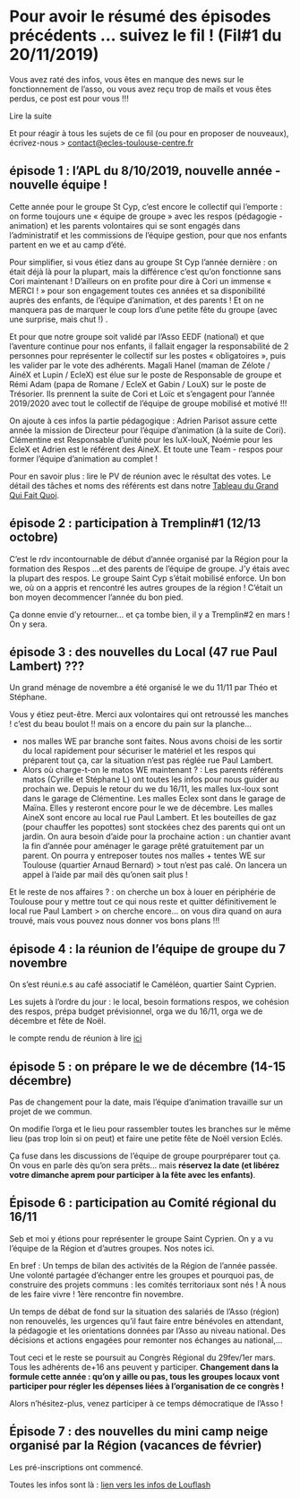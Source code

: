 # Pour avoir le résumé des épisodes précédents ... suivez le fil ! (Fil#1 du 20/11/2019)

Vous avez raté des infos, vous êtes en manque des news sur le fonctionnement de l’asso, ou vous avez
reçu trop de mails et vous êtes perdus, ce post est pour vous !!!

Lire la suite

Et pour réagir à tous les sujets de ce fil (ou pour en proposer de nouveaux), écrivez-nous > contact@ecles-toulouse-centre.fr

## épisode 1 : l’APL du 8/10/2019, nouvelle année - nouvelle équipe !
Cette année pour le groupe St Cyp, c’est encore le collectif qui l’emporte : on forme toujours une « équipe de groupe » avec les respos (pédagogie - animation) 
et les parents volontaires qui se sont engagés dans l’administratif et les commissions de l’équipe gestion, 
pour que nos enfants partent en we et au camp d’été.

Pour simplifier, si vous étiez dans au groupe St Cyp l’année dernière : on était déjà là pour la plupart,
mais la différence c’est qu’on fonctionne sans Cori maintenant ! D’ailleurs on en profite pour dire à Cori
un immense « MERCI ! » pour son engagement toutes ces années et sa disponibilité auprès des enfants,
de l’équipe d’animation, et des parents ! Et on ne manquera pas de marquer le coup lors d’une petite fête
du groupe (avec une surprise, mais chut !) .

Et pour que notre groupe soit validé par l’Asso EEDF (national) et que l’aventure continue pour nos
enfants, il fallait engager la responsabilité de 2 personnes pour représenter le collectif sur les postes
« obligatoires », puis les valider par le vote des adhérents. Magali Hanel (maman de Zélote / AinéX et
Lupin / EcleX) est élue sur le poste de Responsable de groupe et Rémi Adam (papa de Romane / EcleX et
Gabin / LouX) sur le poste de Trésorier. Ils prennent la suite de Cori et Loïc et s’engagent pour l’année
2019/2020 avec tout le collectif de l’équipe de groupe mobilisé et motivé !!!

On ajoute à ces infos la partie pédagogique : Adrien Parisot assure cette année la mission de Directeur
pour l’équipe d’animation (à la suite de Cori). Clémentine est Responsable d’unité pour les luX-louX,
Noémie pour les EcleX et Adrien est le référent des AineX. Et toute une Team - respos pour former
l’équipe d’animation au complet !

Pour en savoir plus : lire le PV de réunion avec le résultat des votes.
Le détail des tâches et noms des référents est dans notre [Tableau du Grand Qui Fait Quoi](http://ecles-toulouse-centre.fr/wp/lorganisation/le-grand-qui-fait-quoi/).

## épisode 2 : participation à Tremplin#1 (12/13 octobre)
C’est le rdv incontournable de début d’année organisé par la Région pour la formation des Respos ...et des
parents de l’équipe de groupe. J’y étais avec la plupart des respos. 
Le groupe Saint Cyp s’était mobilisé enforce. Un bon we, où on a appris et rencontré les autres groupes de la région ! 
C’était un bon moyen decommencer l’année du bon pied. 

Ça donne envie d’y retourner... et ça tombe bien, il y a Tremplin#2 en mars ! On y sera.


## épisode 3 : des nouvelles du Local (47 rue Paul Lambert) ???
Un grand ménage de novembre a été organisé le we du 11/11 par Théo et Stéphane. 

Vous y étiez peut-être. Merci aux volontaires qui ont retroussé les manches ! c’est du beau boulot !! mais on a encore du
pain sur la planche...
- nos malles WE par branche sont faites. Nous avons choisi de les sortir du local rapidement pour
sécuriser le matériel et les respos qui préparent tout ça, car la situation n’est pas réglée rue Paul Lambert.
- Alors où charge-t-on le matos WE maintenant ? : Les parents référents matos (Cyrille et Stéphane L) ont
toutes les infos pour nous guider au prochain we. Depuis le retour du we du 16/11, les malles lux-loux
sont dans le garage de Clémentine. Les malles Eclex sont dans le garage de Maïna. Elles y resteront
encore pour le we de décembre. Les malles AineX sont encore au local rue Paul Lambert. Et les bouteilles
de gaz (pour chauffer les popottes) sont stockées chez des parents qui ont un jardin.
On aura besoin d’aide pour la prochaine action : un chantier avant la fin d’année pour aménager le
garage prêté gratuitement par un parent. On pourra y entreposer toutes nos malles + tentes WE sur
Toulouse (quartier Arnaud Bernard) > tout n’est pas calé. On lancera un appel à l’aide par mail dès qu’onen sait plus !

Et le reste de nos affaires ? : on cherche un box à louer en périphérie de Toulouse pour y mettre tout ce
qui nous reste et quitter définitivement le local rue Paul Lambert > on cherche encore... on vous dira
quand on aura trouvé, mais vous pouvez nous donner vos bons plans !!!

## épisode 4 : la réunion de l’équipe de groupe du 7 novembre
On s’est réuni.e.s au café associatif le Caméléon, quartier Saint Cyprien.

Les sujets à l’ordre du jour : le local, besoin formations respos, we cohésion des respos, prépa budget prévisionnel, orga we du 16/11, orga we de décembre et fête de Noël.

le compte rendu de réunion à lire [ici](http://ecles-toulouse-centre.fr/wp/odj_reuequipedegroupe_7nov2019/)

## épisode 5 : on prépare le we de décembre (14-15 décembre)
Pas de changement pour la date, mais l’équipe d’animation travaille sur un projet de we commun. 

On modifie l’orga et le lieu pour rassembler toutes les branches sur le même lieu (pas trop loin si on peut) et
faire une petite fête de Noël version Eclés. 

Ça fuse dans les discussions de l’équipe de groupe pourpréparer tout ça. On vous en parle dès qu’on sera prêts... 
mais **réservez la date (et libérez votre dimanche aprem pour participer à la fête avec les enfants)**.

## Épisode 6 : participation au Comité régional du 16/11
Seb et moi y étions pour représenter le groupe Saint Cyprien. On y a vu l’équipe de la Région et d’autres
groupes. Nos notes ici.

En bref : 
Un temps de bilan des activités de la Région de l’année passée. 
Une volonté partagée d’échanger entre les groupes et pourquoi pas, de construire des projets communs : 
les comités territoriaux sont nés !
À nous de les faire vivre ! 1ère rencontre fin novembre. 

Un temps de débat de fond sur la situation des
salariés de l’Asso (région) non renouvelés, les urgences qu’il faut faire entre bénévoles en attendant, la
pédagogie et les orientations données par l’Asso au niveau national. Des décisions et actions engagées
pour remonter nos échanges au national,...

Tout ceci et le reste se poursuit au Congrès Régional du 29fev/1er mars. Tous les adhérents de+16 ans
peuvent y participer. **Changement dans la formule cette année : qu’on y aille ou pas, tous les groupes
locaux vont participer pour régler les dépenses liées à l’organisation de ce congrès !**

Alors n’hésitez-plus, venez participer à ce temps démocratique de l’Asso !

## Épisode 7 : des nouvelles du mini camp neige organisé par la Région (vacances de février)
Les pré-inscriptions ont commencé.

Toutes les infos sont là : [lien vers les infos de Louflash](http://ecles-toulouse-centre.fr/wp/2019/11/17/sejour-neige-2020/)
